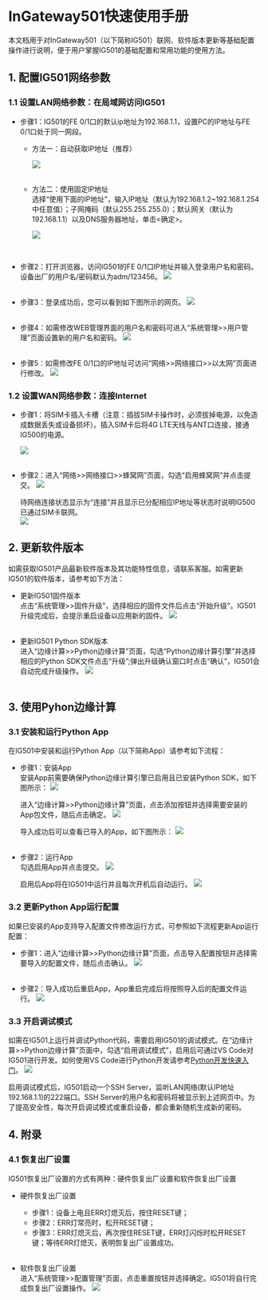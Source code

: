 # InGateway501快速使用手册
本文档用于对InGateway501（以下简称IG501）联网、软件版本更新等基础配置操作进行说明，便于用户掌握IG501的基础配置和常用功能的使用方法。

## 1. 配置IG501网络参数
### 1.1 设置LAN网络参数：在局域网访问IG501
- 步骤1：IG501的FE 0/1口的默认ip地址为192.168.1.1，设置PC的IP地址与FE 0/1口处于同一网段。  
  - 方法一：自动获取IP地址（推荐）  

     ![](./images/2019-11-07-10-36-47.png) <br/>
 &nbsp;


  - 方法二：使用固定IP地址  <br/>
    选择“使用下面的IP地址”，输入IP地址（默认为192.168.1.2~192.168.1.254中任意值）；子网掩码（默认255.255.255.0）；默认网关（默认为192.168.1.1）以及DNS服务器地址，单击<确定>。  

    ![](./images/2019-11-29-16-00-56.png)   
<br/>

- 步骤2：打开浏览器，访问IG501的FE 0/1口IP地址并输入登录用户名和密码。设备出厂的用户名/密码默认为adm/123456。
![](images/2020-02-14-16-10-50.png)   
 &nbsp;

- 步骤3：登录成功后，您可以看到如下图所示的网页。
![](images/2020-02-13-14-21-09.png)   
 &nbsp;

- 步骤4：如需修改WEB管理界面的用户名和密码可进入“系统管理>>用户管理”页面设置新的用户名和密码。
![](images/2020-01-13-13-21-42.png)   
&nbsp;

- 步骤5：如需修改FE 0/1口的IP地址可访问“网络>>网络接口>>以太网”页面进行修改。
![](images/2020-02-13-14-24-43.png)   

### 1.2 设置WAN网络参数：连接Internet
- 步骤1：将SIM卡插入卡槽（注意：插拔SIM卡操作时，必须拔掉电源，以免造成数据丢失或设备损坏）。插入SIM卡后将4G LTE天线与ANT口连接，接通IG500的电源。

  ![](./images/2019-11-29-16-18-51.png) <br/>
 &nbsp;

- 步骤2：进入“网络>>网络接口>>蜂窝网”页面，勾选“启用蜂窝网”并点击提交。
![](images/2020-02-13-14-32-14.png)
&nbsp;

  待网络连接状态显示为“连接”并且显示已分配相应IP地址等状态时说明IG500已通过SIM卡联网。  
![](images/2020-02-13-14-41-04.png)

## 2. 更新软件版本
如需获取IG501产品最新软件版本及其功能特性信息，请联系客服。如需更新IG501的软件版本，请参考如下方法：
- 更新IG501固件版本  <br/>
  点击“系统管理>>固件升级”，选择相应的固件文件后点击“开始升级”。IG501升级完成后，会提示重启设备以应用新的固件。
![](images/2020-01-13-18-53-19.png)  <br/>
&nbsp;
   
- 更新IG501 Python SDK版本  <br/>
进入“边缘计算>>Python边缘计算”页面，勾选“Python边缘计算引擎”并选择相应的Python SDK文件点击“升级”;弹出升级确认窗口时点击“确认”，IG501会自动完成升级操作。
![](images/2020-02-10-11-49-57.png)  <br/>
&nbsp;
   
## 3. 使用Pyhon边缘计算
### 3.1 安装和运行Python App
在IG501中安装和运行Python App（以下简称App）请参考如下流程：
- 步骤1：安装App  <br/>
  安装App前需要确保Python边缘计算引擎已启用且已安装Python SDK，如下图所示：
  ![](images/2020-02-14-15-57-12.png)  <br/>

  进入“边缘计算>>Python边缘计算”页面，点击添加按钮并选择需要安装的App包文件，随后点击确定。
  ![](images/2020-02-14-15-58-05.png)  <br/>

  导入成功后可以查看已导入的App，如下图所示：
  ![](images/2020-02-14-15-58-56.png)  <br/>
&nbsp;
   
- 步骤2：运行App  <br/>
  勾选启用App并点击提交。
  ![](images/2020-02-14-15-59-25.png)  <br/>

  启用后App将在IG501中运行并且每次开机后自动运行。
  ![](images/2020-02-14-16-01-57.png)

### 3.2 更新Python App运行配置
如果已安装的App支持导入配置文件修改运行方式，可参照如下流程更新App运行配置：
- 步骤1：进入“边缘计算>>Python边缘计算”页面，点击导入配置按钮并选择需要导入的配置文件，随后点击确认。
  ![](images/2020-02-14-16-03-08.png)  <br/>
&nbsp;
   
- 步骤2：导入成功后重启App，App重启完成后将按照导入后的配置文件运行。
  ![](images/2020-02-14-16-03-42.png)

### 3.3 开启调试模式
如需在IG501上运行并调试Python代码，需要启用IG501的调试模式。在“边缘计算>>Python边缘计算”页面中，勾选“启用调试模式”，启用后可通过VS Code对IG501进行开发。如何使用VS Code进行Python开发请参考[Python开发快速入门](https://ingateway-development-docs.readthedocs.io/zh_CN/latest/QuickStart.html)。
![](images/2020-02-14-16-04-18.png)  

启用调试模式后，IG501启动一个SSH Server，监听LAN网络(默认IP地址192.168.1.1)的222端口。SSH Server的用户名和密码将被显示到上述网页中。为了提高安全性，每次开启调试模式或重启设备，都会重新随机生成新的密码。

## 4. 附录  
### 4.1 恢复出厂设置
IG501恢复出厂设置的方式有两种：硬件恢复出厂设置和软件恢复出厂设置
- 硬件恢复出厂设置
  - 步骤1：设备上电且ERR灯熄灭后，按住RESET键；
  - 步骤2：ERR灯常亮时，松开RESET键；
  - 步骤3：ERR灯熄灭后，再次按住RESET键，ERR灯闪烁时松开RESET键；等待ERR灯熄灭，表明恢复出厂设置成功。  <br/>
&nbsp;
   
- 软件恢复出厂设置  
  进入“系统管理>>配置管理”页面，点击重置按钮并选择确定。IG501将自行完成恢复出厂设置操作。
  ![](images/2020-02-14-16-05-18.png)